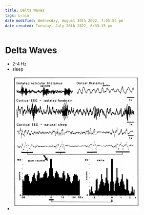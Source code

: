 ```yaml
---
title: Delta Waves
tags: brain
date modified: Wednesday, August 10th 2022, 7:05:54 pm
date created: Tuesday, July 26th 2022, 8:33:15 pm
---
```


# Delta Waves
- 2-4 Hz
- sleep
- ![im](assets/Pasted%20image%2020220502160733.png)

